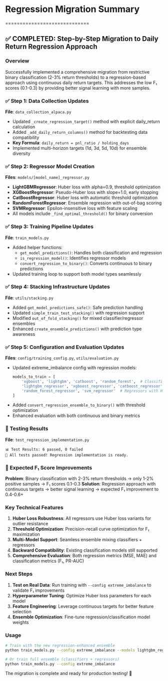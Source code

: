 # Regression Migration Summary
=============================

## ✅ COMPLETED: Step-by-Step Migration to Daily Return Regression Approach

### Overview
Successfully implemented a comprehensive migration from restrictive binary classification (2-3% return thresholds) to a regression-based approach using continuous daily return targets. This addresses the low F₁ scores (0.1-0.3) by providing better signal learning with more samples.

### ✅ Step 1: Data Collection Updates
**File**: `data_collection_alpaca.py`
- Updated `_create_regression_target()` method with explicit daily_return calculation
- Added `_add_daily_return_columns()` method for backtesting data compatibility
- **Key Formula**: `daily_return = pnl_ratio / holding_days`
- Implemented multi-horizon targets (1d, 3d, 5d, 10d) for ensemble diversity

### ✅ Step 2: Regressor Model Creation 
**Files**: `models/[model_name]_regressor.py`
- **LightGBMRegressor**: Huber loss with alpha=0.9, threshold optimization
- **XGBoostRegressor**: Pseudo-Huber loss with slope=1.0, early stopping
- **CatBoostRegressor**: Huber loss with automatic threshold optimization
- **RandomForestRegressor**: Ensemble regression with out-of-bag scoring
- **SVMRegressor**: Epsilon-insensitive loss with feature scaling
- All models include `_find_optimal_threshold()` for binary conversion

### ✅ Step 3: Training Pipeline Updates
**File**: `train_models.py`
- Added helper functions:
  - `get_model_predictions()`: Handles both classification and regression
  - `is_regression_model()`: Identifies regressor models
  - `convert_regression_to_binary()`: Converts continuous to binary predictions
- Updated training loop to support both model types seamlessly

### ✅ Step 4: Stacking Infrastructure Updates
**File**: `utils/stacking.py`
- Added `get_model_predictions_safe()`: Safe prediction handling
- Updated `simple_train_test_stacking()` with regression support
- Modified `out_of_fold_stacking()` for mixed classifier/regressor ensembles
- Enhanced `create_ensemble_predictions()` with prediction type awareness

### ✅ Step 5: Configuration and Evaluation Updates
**Files**: `config/training_config.py`, `utils/evaluation.py`
- Updated extreme_imbalance config with regression models:
  ```python
  models_to_train = [
      'xgboost', 'lightgbm', 'catboost', 'random_forest',  # Classifiers
      'lightgbm_regressor', 'xgboost_regressor', 'catboost_regressor', 
      'random_forest_regressor', 'svm_regressor'  # Regressors with Huber loss
  ]
  ```
- Added `convert_regression_ensemble_to_binary()` with threshold optimization
- Enhanced evaluation with both continuous and binary metrics

### 🧪 Testing Results
**File**: `test_regression_implementation.py`
```
📊 Test Results: 6 passed, 0 failed
🎉 All tests passed! Regression implementation is ready.
```

### 🎯 Expected F₁ Score Improvements
**Problem**: Binary classification with 2-3% return thresholds → only 1-2% positive samples → F₁ scores 0.1-0.3
**Solution**: Regression approach with continuous targets → better signal learning → expected F₁ improvement to 0.4-0.6+

### Key Technical Features
1. **Huber Loss Robustness**: All regressors use Huber loss variants for outlier resistance
2. **Threshold Optimization**: Precision-recall curve optimization for F₁ maximization  
3. **Multi-Model Support**: Seamless ensemble mixing classifiers + regressors
4. **Backward Compatibility**: Existing classification models still supported
5. **Comprehensive Evaluation**: Both regression metrics (MSE, MAE) and classification metrics (F₁, PR-AUC)

### Next Steps
1. **Test on Real Data**: Run training with `--config extreme_imbalance` to validate F₁ improvements
2. **Hyperparameter Tuning**: Optimize Huber loss parameters for each model
3. **Feature Engineering**: Leverage continuous targets for better feature selection
4. **Ensemble Optimization**: Fine-tune regression/classification model weights

### Usage
```bash
# Train with the new regression-enhanced ensemble
python train_models.py --config extreme_imbalance --models lightgbm_regressor xgboost_regressor catboost_regressor

# Or train full ensemble (classifiers + regressors)
python train_models.py --config extreme_imbalance
```

The migration is complete and ready for production testing! 🚀
